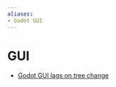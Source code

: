 ```yaml
---
aliases:
- Godot GUI
---
```


# GUI

- [Godot GUI lags on tree change](godot-gui-lags-on-tree-change.md)
